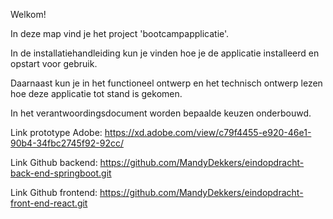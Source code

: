 Welkom!

In deze map vind je het project 'bootcampapplicatie'.

In de installatiehandleiding kun je vinden hoe je de applicatie installeerd en opstart voor gebruik. 

Daarnaast kun je in het functioneel ontwerp en het technisch ontwerp lezen hoe deze applicatie tot stand is gekomen.

In het verantwoordingsdocument worden bepaalde keuzen onderbouwd.

Link prototype Adobe:
https://xd.adobe.com/view/c79f4455-e920-46e1-90b4-34fbc2745f92-92cc/

Link Github backend:
https://github.com/MandyDekkers/eindopdracht-back-end-springboot.git

Link Github frontend:
https://github.com/MandyDekkers/eindopdracht-front-end-react.git

